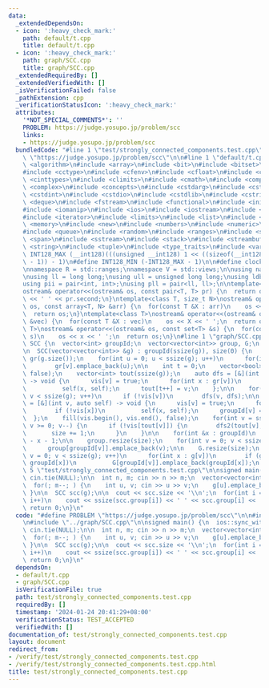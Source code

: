 ```yaml
---
data:
  _extendedDependsOn:
  - icon: ':heavy_check_mark:'
    path: default/t.cpp
    title: default/t.cpp
  - icon: ':heavy_check_mark:'
    path: graph/SCC.cpp
    title: graph/SCC.cpp
  _extendedRequiredBy: []
  _extendedVerifiedWith: []
  _isVerificationFailed: false
  _pathExtension: cpp
  _verificationStatusIcon: ':heavy_check_mark:'
  attributes:
    '*NOT_SPECIAL_COMMENTS*': ''
    PROBLEM: https://judge.yosupo.jp/problem/scc
    links:
    - https://judge.yosupo.jp/problem/scc
  bundledCode: "#line 1 \"test/strongly_connected_components.test.cpp\"\n#define PROBLEM\
    \ \"https://judge.yosupo.jp/problem/scc\"\n\n#line 1 \"default/t.cpp\"\n#include\
    \ <algorithm>\n#include <array>\n#include <bit>\n#include <bitset>\n#include <cassert>\n\
    #include <cctype>\n#include <cfenv>\n#include <cfloat>\n#include <chrono>\n#include\
    \ <cinttypes>\n#include <climits>\n#include <cmath>\n#include <compare>\n#include\
    \ <complex>\n#include <concepts>\n#include <cstdarg>\n#include <cstddef>\n#include\
    \ <cstdint>\n#include <cstdio>\n#include <cstdlib>\n#include <cstring>\n#include\
    \ <deque>\n#include <fstream>\n#include <functional>\n#include <initializer_list>\n\
    #include <iomanip>\n#include <ios>\n#include <iostream>\n#include <istream>\n\
    #include <iterator>\n#include <limits>\n#include <list>\n#include <map>\n#include\
    \ <memory>\n#include <new>\n#include <numbers>\n#include <numeric>\n#include <ostream>\n\
    #include <queue>\n#include <random>\n#include <ranges>\n#include <set>\n#include\
    \ <span>\n#include <sstream>\n#include <stack>\n#include <streambuf>\n#include\
    \ <string>\n#include <tuple>\n#include <type_traits>\n#include <variant>\n\n#define\
    \ INT128_MAX (__int128)(((unsigned __int128) 1 << ((sizeof(__int128) * __CHAR_BIT__)\
    \ - 1)) - 1)\n#define INT128_MIN (-INT128_MAX - 1)\n\n#define clock chrono::steady_clock::now().time_since_epoch().count()\n\
    \nnamespace R = std::ranges;\nnamespace V = std::views;\n\nusing namespace std;\n\
    \nusing ll = long long;\nusing ull = unsigned long long;\nusing ldb = long double;\n\
    using pii = pair<int, int>;\nusing pll = pair<ll, ll>;\n\ntemplate<class T>\n\
    ostream& operator<<(ostream& os, const pair<T, T> pr) {\n  return os << pr.first\
    \ << ' ' << pr.second;\n}\ntemplate<class T, size_t N>\nostream& operator<<(ostream&\
    \ os, const array<T, N> &arr) {\n  for(const T &X : arr)\n    os << X << ' ';\n\
    \  return os;\n}\ntemplate<class T>\nostream& operator<<(ostream& os, const vector<T>\
    \ &vec) {\n  for(const T &X : vec)\n    os << X << ' ';\n  return os;\n}\ntemplate<class\
    \ T>\nostream& operator<<(ostream& os, const set<T> &s) {\n  for(const T &x :\
    \ s)\n    os << x << ' ';\n  return os;\n}\n#line 1 \"graph/SCC.cpp\"\nstruct\
    \ SCC {\n  vector<int> groupId;\n  vector<vector<int>> group, G;\n  int size;\n\
    \n  SCC(vector<vector<int>> &g) : groupId(ssize(g)), size(0) {\n    vector<vector<int>>\
    \ gr(g.size());\n    for(int u = 0; u < ssize(g); u++)\n      for(int v : g[u])\n\
    \        gr[v].emplace_back(u);\n\n    int t = 0;\n    vector<bool> vis(ssize(g),\
    \ false);\n    vector<int> tout(ssize(g));\n    auto dfs = [&](int v, auto self)\
    \ -> void {\n      vis[v] = true;\n      for(int x : gr[v])\n        if (!vis[x])\n\
    \          self(x, self);\n      tout[t++] = v;\n    };\n\n    for(int v = 0;\
    \ v < ssize(g); v++)\n      if (!vis[v])\n        dfs(v, dfs);\n\n    auto dfs2\
    \ = [&](int v, auto self) -> void {\n      vis[v] = true;\n      for(int x : g[v])\n\
    \        if (!vis[x])\n          self(x, self);\n      groupId[v] = size;\n  \
    \  };\n    fill(vis.begin(), vis.end(), false);\n    for(int v = ssize(g) - 1;\
    \ v >= 0; v--) {\n      if (!vis[tout[v]]) {\n        dfs2(tout[v], dfs2);\n \
    \       size += 1;\n      }\n    }\n\n    for(int &x : groupId)\n      x = size\
    \ - x - 1;\n\n    group.resize(size);\n    for(int v = 0; v < ssize(g); v++)\n\
    \      group[groupId[v]].emplace_back(v);\n\n    G.resize(size);\n    for(int\
    \ v = 0; v < ssize(g); v++)\n      for(int x : g[v])\n        if (groupId[v] !=\
    \ groupId[x])\n          G[groupId[v]].emplace_back(groupId[x]);\n  }\n};\n#line\
    \ 5 \"test/strongly_connected_components.test.cpp\"\n\nsigned main() {\n  ios::sync_with_stdio(false),\
    \ cin.tie(NULL);\n\n  int n, m; cin >> n >> m;\n  vector<vector<int>> g(n);\n\
    \  for(; m--; ) {\n    int u, v; cin >> u >> v;\n    g[u].emplace_back(v);\n \
    \ }\n\n  SCC scc(g);\n\n  cout << scc.size << '\\n';\n  for(int i = 0; i < scc.size;\
    \ i++)\n    cout << ssize(scc.group[i]) << ' ' << scc.group[i] << '\\n';\n\n \
    \ return 0;\n}\n"
  code: "#define PROBLEM \"https://judge.yosupo.jp/problem/scc\"\n\n#include \"../default/t.cpp\"\
    \n#include \"../graph/SCC.cpp\"\n\nsigned main() {\n  ios::sync_with_stdio(false),\
    \ cin.tie(NULL);\n\n  int n, m; cin >> n >> m;\n  vector<vector<int>> g(n);\n\
    \  for(; m--; ) {\n    int u, v; cin >> u >> v;\n    g[u].emplace_back(v);\n \
    \ }\n\n  SCC scc(g);\n\n  cout << scc.size << '\\n';\n  for(int i = 0; i < scc.size;\
    \ i++)\n    cout << ssize(scc.group[i]) << ' ' << scc.group[i] << '\\n';\n\n \
    \ return 0;\n}\n"
  dependsOn:
  - default/t.cpp
  - graph/SCC.cpp
  isVerificationFile: true
  path: test/strongly_connected_components.test.cpp
  requiredBy: []
  timestamp: '2024-01-24 20:41:29+08:00'
  verificationStatus: TEST_ACCEPTED
  verifiedWith: []
documentation_of: test/strongly_connected_components.test.cpp
layout: document
redirect_from:
- /verify/test/strongly_connected_components.test.cpp
- /verify/test/strongly_connected_components.test.cpp.html
title: test/strongly_connected_components.test.cpp
---
```

